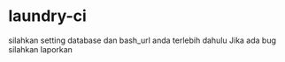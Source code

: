 # laundry-ci
silahkan setting database dan bash_url anda terlebih dahulu
Jika ada bug silahkan laporkan
